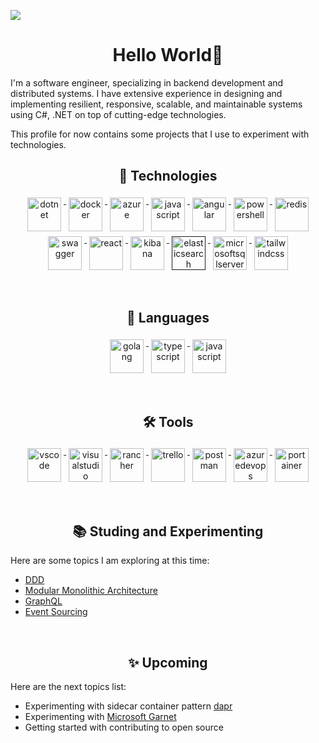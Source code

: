 ![](assets/header.jpg)

<h1 align="center">Hello World👋</h1>

I'm a software engineer, specializing in backend development and distributed systems. I have extensive experience in designing and implementing resilient, responsive, scalable, and maintainable systems using C#, .NET on top of cutting-edge technologies. 

This profile for now contains some projects that I use to experiment with technologies.

<h2 align="center">🚀 Technologies </h2>

<p align="center">
    <a href="https://dotnet.microsoft.com/">
        <img src="https://cdn.jsdelivr.net/gh/devicons/devicon/icons/dotnetcore/dotnetcore-original.svg" width="54"
            height="54" alt="dotnet" style="vertical-align:top; margin:4px;">
    </a>
    <a href="https://hub.docker.com/">
        <img src="https://cdn.jsdelivr.net/gh/devicons/devicon/icons/docker/docker-original-wordmark.svg" width="54"
            height="54" alt="docker" style="vertical-align:top; margin:4px">
    </a>
    <a href="https://azure.microsoft.com">
        <img src="https://cdn.jsdelivr.net/gh/devicons/devicon/icons/azure/azure-original.svg" width="54" height="54"
            alt="azure" style="vertical-align:top; margin:4px">
    </a>
    <a href="https://www.rabbitmq.com/">
        <img src="https://www.vectorlogo.zone/logos/rabbitmq/rabbitmq-icon.svg" width="54" height="54" alt="javascript"
            style="vertical-align:top; margin:4px">
    </a>
    <a href="https://angular.io/">
        <img src="https://cdn.jsdelivr.net/gh/devicons/devicon/icons/angularjs/angularjs-original.svg" width="54"
            height="54" alt="angular" style="vertical-align:top; margin:4px">
    </a>
    <a href="https://github.com/PowerShell/PowerShell">
        <img src="https://cdn.jsdelivr.net/npm/devicon@2.16.0/icons/powershell/powershell-original.svg" width="54"
            height="54" alt="powershell" style="vertical-align:top; margin:4px">
    </a>
    <a href="https://redis.io/">
        <img src="https://cdn.jsdelivr.net/npm/devicon@2.16.0/icons/redis/redis-original.svg" width="54"
            height="54" alt="redis" style="vertical-align:top; margin:4px">
    </a>
    <a href="https://swagger.io/">
        <img src="https://cdn.jsdelivr.net/npm/devicon@2.16.0/icons/swagger/swagger-original.svg" width="54"
            height="54" alt="swagger" style="vertical-align:top; margin:4px">
    </a>
    <a href="https://www.elastic.co/">
        <img src="https://cdn.jsdelivr.net/npm/devicon@2.16.0/icons/react/react-original.svg" width="54"
            height="54" alt="react" style="vertical-align:top; margin:4px">
    </a>
    <a href="https://www.elastic.co/kibana">
        <img src="https://cdn.jsdelivr.net/npm/devicon@2.16.0/icons/kibana/kibana-original.svg" width="54"
            height="54" alt="kibana" style="vertical-align:top; margin:4px">
    </a>
    <a href="">
        <img src="https://cdn.jsdelivr.net/npm/devicon@2.16.0/icons/elasticsearch/elasticsearch-original.svg" width="54"
            height="54" alt="elasticsearch" style="vertical-align:top; margin:4px">
    </a>
    <a href="https://www.microsoft.com/en-us/sql-server/sql-server-downloads">
        <img src="https://cdn.jsdelivr.net/npm/devicon@2.16.0/icons/microsoftsqlserver/microsoftsqlserver-original.svg" width="54"
            height="54" alt="microsoftsqlserver" style="vertical-align:top; margin:4px">
    </a>
    <a href="https://tailwindcss.com/">
        <img src="https://cdn.jsdelivr.net/npm/devicon@2.16.0/icons/tailwindcss/tailwindcss-original.svg" width="54"
            height="54" alt="tailwindcss" style="vertical-align:top; margin:4px">
    </a>
    <link rel="stylesheet" type='text/css' href="https://cdn.jsdelivr.net/gh/devicons/devicon@latest/devicon.min.css" />
</p>

<br/>

<h2 align="center">🤖 Languages </h2>
<p align="center">
    <a href="https://learn.microsoft.com/en-us/dotnet/csharp/">
        <img src="https://cdn.jsdelivr.net/gh/devicons/devicon/icons/csharp/csharp-original.svg" alt="golang" width="54"
            height="54" style="vertical-align:top; margin:4px;">
    </a>
    <a href="https://www.typescriptlang.org/">
        <img src="https://cdn.jsdelivr.net/gh/devicons/devicon/icons/typescript/typescript-original.svg"
            alt="typescript" width="54" height="54" style="vertical-align:top; margin:4px;">
    </a>
    <a href="https://en.wikipedia.org/wiki/JavaScript">
        <img src="https://cdn.jsdelivr.net/npm/devicon@2.16.0/icons/javascript/javascript-original.svg"
            alt="javascript" width="54" height="54" style="vertical-align:top; margin:4px;">
    </a>
</p>

<br/>

<h2 align="center">🛠 Tools</h2>

<p align="center">
    <a href="https://code.visualstudio.com/">
        <img src="https://cdn.jsdelivr.net/npm/devicon@2.16.0/icons/vscode/vscode-original.svg" width="54"
            height="54" alt="vscode" style="vertical-align:top; margin:4px">
    </a>
    <a href="https://visualstudio.microsoft.com/">
        <img src="https://cdn.jsdelivr.net/npm/devicon@2.16.0/icons/visualstudio/visualstudio-original.svg" width="54"
            height="54" alt="visualstudio" style="vertical-align:top; margin:4px">
    </a>
    <a href="https://rancherdesktop.io/">
        <img src="https://cdn.jsdelivr.net/npm/devicon@2.16.0/icons/rancher/rancher-original.svg" width="54"
            height="54" alt="rancher" style="vertical-align:top; margin:4px">
    </a>
    <a href="https://trello.com/">
        <img src="https://cdn.jsdelivr.net/npm/devicon@2.16.0/icons/trello/trello-original.svg" width="54"
            height="54" alt="trello" style="vertical-align:top; margin:4px">
    </a>
    <a href="https://www.postman.com/">
        <img src="https://cdn.jsdelivr.net/npm/devicon@2.16.0/icons/postman/postman-original.svg" width="54"
            height="54" alt="postman" style="vertical-align:top; margin:4px">
    </a>
    <a href="https://azure.microsoft.com/en-us/products/devops">
        <img src="https://cdn.jsdelivr.net/npm/devicon@2.16.0/icons/azuredevops/azuredevops-original.svg" width="54"
            height="54" alt="azuredevops" style="vertical-align:top; margin:4px">
    </a>
    <a href="https://www.portainer.io/">
        <img src="https://cdn.jsdelivr.net/npm/devicon@2.16.0/icons/portainer/portainer-original.svg" width="54"
            height="54" alt="portainer" style="vertical-align:top; margin:4px">
    </a> 
    <link rel="stylesheet" type='text/css' href="https://cdn.jsdelivr.net/gh/devicons/devicon@latest/devicon.min.css" />
</p>

<br/>

<h2 align="center">📚 Studing and Experimenting </h2>

Here are some topics I am exploring at this time:
 - [DDD](https://romanglushach.medium.com/domain-driven-design-ddd-a-guide-to-building-scalable-high-performance-systems-5314a7fe053c)
 - [Modular Monolithic Architecture](https://medium.com/design-microservices-architecture-with-patterns/microservices-killer-modular-monolithic-architecture-ac83814f6862)
 - [GraphQL](https://graphql.org/)
 - [Event Sourcing](https://martinfowler.com/eaaDev/EventSourcing.html)

<br/>

<h2 align="center">✨ Upcoming </h2>

Here are the next topics list:
 - Experimenting with sidecar container pattern [dapr](https://dapr.io/)
 - Experimenting with [Microsoft Garnet](https://www.microsoft.com/en-us/research/blog/introducing-garnet-an-open-source-next-generation-faster-cache-store-for-accelerating-applications-and-services/)
 - Getting started with contributing to open source


